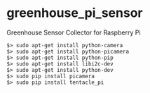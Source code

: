 # greenhouse_pi_sensor
Greenhouse Sensor Collector for Raspberry Pi


```
$> sudo apt-get install python-camera
$> sudo apt-get install python-picamera
$> sudo apt-get install python-pip
$> sudo apt-get install libi2c-dev
$> sudo apt-get install python-dev
$> sudo pip install picamera
$> sudo pip install tentacle_pi
```